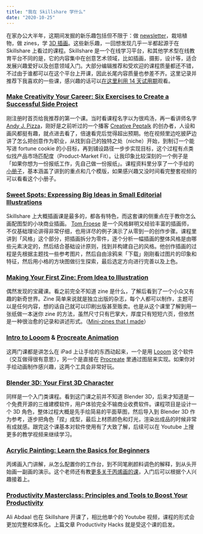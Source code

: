 ```yaml
---
title: "我在 Skillshare 学什么"
date: "2020-10-25"
---
```



在家办公大半年，这期间发掘的新乐趣包括但不限于：做 [newsletter](https://us10.campaign-archive.com/?u=4fed45ee5092478a3ecdc063a&id=071e2b2c8a)，栽培植物，做 zines，学 [3D 插画](https://www.instagram.com/p/CEtFjsqgCc3/)。这些新乐趣，一回想发现几乎一半都起源于在 Skillshare 上看过的课程。Skillshare 是一个在线学习平台，和其他学术型在线教育平台不同的是，它的内容集中在创意艺术领域，比如插画，摄影，设计等，适合发展兴趣爱好以及创意领域入门。大部分编辑推荐和受欢迎的课程质量都还不错，不过由于谁都可以在这个平台上开课，因此长尾内容质量也参差不齐。这里记录并推荐下我喜欢的一些课，感兴趣的话可以[在这里利用 14 天试用期](https://skl.sh/35rh7SY)观看。

### [Make Creativity Your Career: Six Exercises to Create a Successful Side Project]((https://www.skillshare.com/classes/Make-Creativity-Your-Career-Six-Exercises-to-Create-a-Successful-Side-Project/1602595214/projects)) 

刚注册时首页给我推荐的第一个课。当时看课程名字以为很鸡汤，再一看讲师名字 [Andy J. Pizza](https://www.andyjpizza.com/)，刚好是之前听过的一个播客 [Creative Peptalk](https://www.creativepeptalk.com/) 的创办者，人设和画风都挺有趣，就点进去看了，倍速看完后觉得超出预期。他在视频里边吃披萨边讲了怎么把创意作为职业，从找到自己的独特之处（niche）开始，到制订一个能写进 fortune cookie 的小目标，再到铺设路径一步步实现目标，这个过程有点类似找产品市场匹配度（Product-Market Fit）。让我印象比较深刻的一个例子是「如果你想为一份报纸工作，先自己做一份报纸」。课程资料里分享了一个手绘的[小册子](https://static.skillshare.com/uploads/attachment/1602595214/9f28ddaa/AndyJPizza_Skillshare_Workbook.pdf)，基本涵盖了讲到的重点和几个模版，如果感兴趣又没时间看完整套视频的可以看看这个小册子。

### [Sweet Spots: Expressing Big Ideas in Small Editorial Illustrations](https://www.skillshare.com/classes/Sweet-Spots-Expressing-Big-Ideas-in-Small-Editorial-Illustrations/422810879/projects)

Skillshare 上大概插画课是最多的，都各有特色，而这套课的侧重点在于教你怎么画配图型的小块商业插画。 [Tom Froese](https://www.tomfroese.com/) 是一个风格鲜明又经验丰富的插画师，不仅基础理论讲得非常仔细，也用详尽的例子演示了从零到一的创作步骤。课程里讲到「风格」这个部分，把插画拆分为零件，逐个分析一幅插画的整体风格是由哪些元素决定的，然后结合基础设计原则，找到并构建自己的风格。他创作插画的过程是先根据主题找一些参考图片，然后自由涂鸦来「下载」刚刚看过图片的印象和特征，然后用小格的方块图做衍生探索，最后选定方向进行完善以及上色。

### [Making Your First Zine: From Idea to Illustration](https://www.skillshare.com/classes/Making-Your-First-Zine-From-Idea-to-Illustration/967918475/projects)

偶然发现的宝藏课。看之前完全不知道 zine 是什么，了解后看到了一个小众又有趣的新奇世界。Zine 简单来说就是独立出版的杂志，每个人都可以制作，主题可以是任何内容，想的话自己就可以印刷出版甚至贩卖。也是从这个课里了解到用一张纸做一本迷你 zine 的方法，虽然尺寸只有巴掌大，厚度只有短短六页，但依然是一种很治愈的记录和讲述形式。（[Mini-zines that I made](https://www.instagram.com/stories/highlights/17871343072743790/)）

### [Intro to Looom](https://www.skillshare.com/classes/Intro-to-Looom-Create-Playful-Looping-Animations-on-Your-iPad/1246763473/projects) & [Procreate Animation](https://www.skillshare.com/classes/Procreate-Animation-Make-Fun-GIFs-Videos/1888082231/projects)

这两门课都是讲怎么在 iPad 上让手绘的东西动起来，一个是用 [Looom](https://iorama.studio/) 这个软件（交互做得很有意思），另一个是直接在 [Procreate](https://procreate.art/) 里通过图层来实现。如果你对手绘动画制作感兴趣，这两个工具会非常好玩。

### [Blender 3D: Your First 3D Character](https://www.skillshare.com/classes/Blender-3D-Your-First-3D-Character/527979685/projects)

同样是一个入门类课程。看到这门课之前并不知道 Blender 3D，后来才知道是一个免费开源的三维建模软件，用户体验完全不输商业收费软件。课程项目是设计一个 3D 角色，整体过程大概是先手绘简易的平面草图，然后导入到 Blender 3D 作为参考，逐步把角色「捏」成型，最后上材质颜色和灯光，渲染出成品的时候非常有成就感。跟完这个课基本对软件使用有了大致了解，后续可以在 Youtube 上搜更多的教学视频来继续学习。

### [Acrylic Painting: Learn the Basics for Beginners](https://www.skillshare.com/classes/Acrylic-Painting-Learn-the-Basics-For-Beginners/1186449914/projects)

丙烯画入门讲解，从怎么配置你的工作台，到不同笔刷颜料调色的解释，到从头开始画一副画的演示。这个老师还有教[更多关于丙烯画的课](https://www.skillshare.com/user/laurieanneart)，入门后可以根据个人兴趣接着上。

### [Productivity Masterclass: Principles and Tools to Boost Your Productivity](https://www.skillshare.com/classes/Productivity-Masterclass-Principles-and-Tools-to-Boost-Your-Productivity/647318269/projects)

Ali Abdaal 也在 Skillshare 开课了，相比他单个的 Youtube 视频，课程的形式会更加完整和体系化。上篇文章 Productivity Hacks 就是受这个课的启发。


